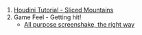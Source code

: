 1. [Houdini Tutorial - Sliced Mountains](./tutorials/sliced-mountains.html)
2. Game Feel - Getting hit!
    * [All purpose screenshake, the right way](./tutorials/gettinghit!/trauma-based-screenshake.html)
